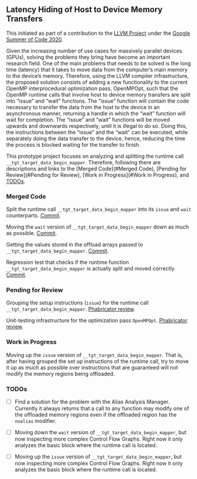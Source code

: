 ## Latency Hiding of Host to Device Memory Transfers

This initiated as part of a contribution to the [LLVM Project](https://llvm.org/) under the
[Google Summer of Code 2020](https://summerofcode.withgoogle.com/).

Given the increasing number of use cases for massively parallel devices (GPUs), solving the problems they bring have
become an important research field. One of the main problems that needs to be solved is the long time (latency) that it
takes to move data from the computer’s main memory to the device’s memory. Therefore, using the LLVM compiler
infrastructure, the proposed solution consists of adding a new functionality to the current OpenMP interprocedural
optimization pass, OpenMPOpt, such that the OpenMP runtime calls that involve host to device memory transfers are split
into “issue” and “wait” functions. The “issue” function will contain the code necessary to transfer the data from the
host to the device in an asynchronous manner, returning a handle in which the “wait” function will wait for completion.
The “issue” and “wait” functions will be moved upwards and downwards respectively, until it is illegal to do so.
Doing this, the instructions between the “issue” and the “wait” can be executed, while separately doing the data
transfer to the device, hence, reducing the time the process is blocked waiting for the transfer to finish.

This prototype project focuses on analyzing and splitting the runtime call `__tgt_target_data_begin_mapper`. Therefore,
following there are descriptions and links to the [Merged Code](#Merged Code), [Pending for Review](#Pending for Review),
[Work in Progress](#Work in Progress), and [TODOs](#TODOs).

### Merged Code
Split the runtime call `__tgt_target_data_begin_mapper` into its `issue` and `wait` counterparts.
[Commit](https://github.com/llvm/llvm-project/commit/496f8e5b369f091def93482578232da8c6e77a7a).

Moving the `wait` version of `__tgt_target_data_begin_mapper` down as much as possible.
[Commit](https://github.com/llvm/llvm-project/commit/bd2fa1819b9dc1a863a4b5a8abc540598f56c8f2).

Getting the values stored in the offload arrays passed to `__tgt_target_data_begin_mapper`.
[Commit](https://github.com/llvm/llvm-project/commit/8931add6170508704007f1a410993e6aec879c01).

Regression test that checks if the runtime function `__tgt_target_data_begin_mapper` is actually split and moved
correctly.
[Commit](https://github.com/llvm/llvm-project/commit/6f0d99d2b9b3b8ae96dd91c8988cc067b9c9afb9).

### Pending for Review
Grouping the setup instructions (`issue`) for the runtime call `__tgt_target_data_begin_mapper`.
[Phabricator review](https://reviews.llvm.org/D86474).

Unit-testing infrastructure for the optimization pass `OpenMPOpt`.
[Phabricator review](https://reviews.llvm.org/D83316).

### Work in Progress
Moving up the `issue` version of `__tgt_target_data_begin_mapper`. That is, after having grouped the set up instructions
of the runtime call, try to move it up as much as possible over instructions that are guaranteed will not modify the
memory regions being offloaded.

### TODOs
- [ ] Find a solution for the problem with the Alias Analysis Manager. Currently it always returns that a call to any
function may modify one of the offloaded memory regions even if the offloaded region has the `noalias` modifier.

- [ ] Moving down the `wait` version of `__tgt_target_data_begin_mapper`, but now inspecting more complex
Control Flow Graphs. Right now it only analyzes the basic block where the runtime call is located.

- [ ] Moving up the `issue` version of `__tgt_target_data_begin_mapper`, but now inspecting more complex
Control Flow Graphs. Right now it only analyzes the basic block where the runtime call is located.
